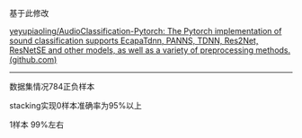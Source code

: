 基于此修改

[yeyupiaoling/AudioClassification-Pytorch: The Pytorch implementation of sound classification supports EcapaTdnn, PANNS, TDNN, Res2Net, ResNetSE and other models, as well as a variety of preprocessing methods. (github.com)](https://github.com/yeyupiaoling/AudioClassification-Pytorch)

---

数据集情况784正负样本

stacking实现0样本准确率为95%以上

1样本 99%左右